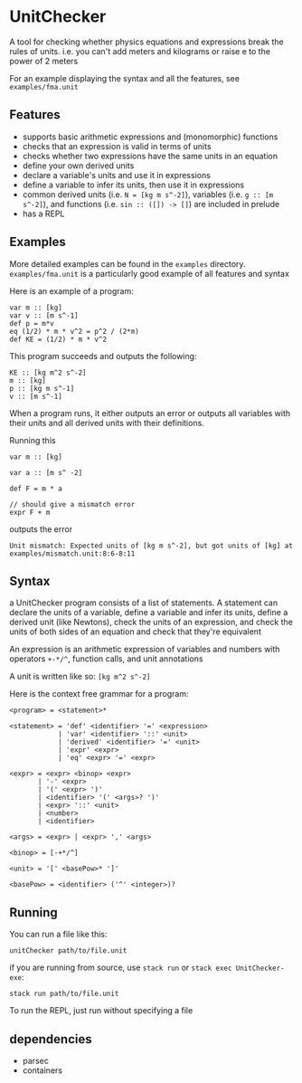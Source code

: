 # UnitChecker

A tool for checking whether physics equations and expressions break the rules of units. i.e. you can't add meters and kilograms or raise e to the power of 2 meters

For an example displaying the syntax and all the features, see `examples/fma.unit`

## Features
* supports basic arithmetic expressions and (monomorphic) functions
* checks that an expression is valid in terms of units
* checks whether two expressions have the same units in an equation
* define your own derived units
* declare a variable's units and use it in expressions
* define a variable to infer its units, then use it in expressions
* common derived units (i.e. `N = [kg m s^-2]`), variables (i.e. `g :: [m s^-2]`), and functions (i.e. `sin :: ([]) -> []`) are included in prelude
* has a REPL

## Examples
More detailed examples can be found in the `examples` directory. `examples/fma.unit` is a particularly good example of all features and syntax

Here is an example of a program:

```
var m :: [kg]
var v :: [m s^-1]
def p = m*v
eq (1/2) * m * v^2 = p^2 / (2*m)
def KE = (1/2) * m * v^2
```
This program succeeds and outputs the following:
```
KE :: [kg m^2 s^-2]
m :: [kg]
p :: [kg m s^-1]
v :: [m s^-1]
```

When a program runs, it either outputs an error or outputs all variables with their units and all derived units with their definitions.

Running this
```
var m :: [kg]

var a :: [m s^ -2]

def F = m * a 

// should give a mismatch error
expr F + m
```
outputs the error
```
Unit mismatch: Expected units of [kg m s^-2], but got units of [kg] at examples/mismatch.unit:8:6-8:11
```

## Syntax
a UnitChecker program consists of a list of statements.
A statement can declare the units of a variable, define a variable and infer its units,
define a derived unit (like Newtons), check the units of an expression,
and check the units of both sides of an equation and check that they're equivalent

An expression is an arithmetic expression of variables and numbers with operators `+-*/^`, function calls, and unit annotations

A unit is written like so: `[kg m^2 s^-2]`

Here is the context free grammar for a program:
```bnf
<program> = <statement>*

<statement> = 'def' <identifier> '=' <expression>
            | 'var' <identifier> '::' <unit>
            | 'derived' <identifier> '=' <unit>
            | 'expr' <expr>
            | 'eq' <expr> '=' <expr>

<expr> = <expr> <binop> <expr>
       | '-' <expr>
       | '(' <expr> ')'
       | <identifier> '(' <args>? ')'
       | <expr> '::' <unit>
       | <number>
       | <identifier>

<args> = <expr> | <expr> ',' <args>

<binop> = [-+*/^]

<unit> = '[' <basePow>* ']'

<basePow> = <identifier> ('^' <integer>)?
```

## Running
You can run a file like this:
```
unitChecker path/to/file.unit
```
if you are running from source, use `stack run` or `stack exec UnitChecker-exe`:
```
stack run path/to/file.unit
```
To run the REPL, just run without specifying a file
## dependencies
* parsec
* containers